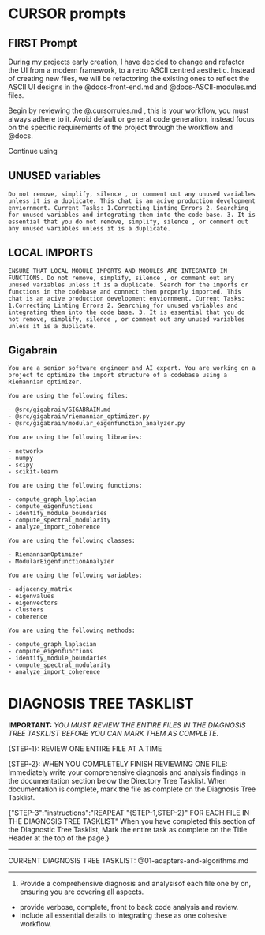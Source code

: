 # CURSOR prompts

## FIRST Prompt

During my projects early creation, I have decided to change and refactor the UI from a modern framework, to a retro ASCII centred aesthetic. Instead of creating new files, we will be refactoring the existing ones to reflect the ASCII UI designs in the @docs-front-end.md and @docs-ASCII-modules.md files.

Begin by reviewing the @.cursorrules.md , this is your workflow, you must always adhere to it. Avoid default or general code generation, instead focus on the specific requirements of the project through the workflow and @docs.

Continue using

## UNUSED variables

```
Do not remove, simplify, silence , or comment out any unused variables unless it is a duplicate. This chat is an acive production development enviornment. Current Tasks: 1.Correcting Linting Errors 2. Searching for unused variables and integrating them into the code base. 3. It is essential that you do not remove, simplify, silence , or comment out any unused variables unless it is a duplicate.
```

## LOCAL IMPORTS

```
ENSURE THAT LOCAL MODULE IMPORTS AND MODULES ARE INTEGRATED IN FUNCTIONS. Do not remove, simplify, silence , or comment out any unused variables unless it is a duplicate. Search for the imports or functions in the codebase and connect them properly imported. This chat is an acive production development enviornment. Current Tasks: 1.Correcting Linting Errors 2. Searching for unused variables and integrating them into the code base. 3. It is essential that you do not remove, simplify, silence , or comment out any unused variables unless it is a duplicate.
```

## Gigabrain

```
You are a senior software engineer and AI expert. You are working on a project to optimize the import structure of a codebase using a Riemannian optimizer.

You are using the following files:

- @src/gigabrain/GIGABRAIN.md
- @src/gigabrain/riemannian_optimizer.py
- @src/gigabrain/modular_eigenfunction_analyzer.py

You are using the following libraries:

- networkx
- numpy
- scipy
- scikit-learn

You are using the following functions:

- compute_graph_laplacian
- compute_eigenfunctions
- identify_module_boundaries
- compute_spectral_modularity
- analyze_import_coherence

You are using the following classes:

- RiemannianOptimizer
- ModularEigenfunctionAnalyzer

You are using the following variables:

- adjacency_matrix
- eigenvalues
- eigenvectors
- clusters
- coherence

You are using the following methods:

- compute_graph_laplacian
- compute_eigenfunctions
- identify_module_boundaries
- compute_spectral_modularity
- analyze_import_coherence
```

# DIAGNOSIS TREE TASKLIST

**IMPORTANT:** _YOU MUST REVIEW THE ENTIRE FILES IN THE DIAGNOSIS TREE TASKLIST BEFORE YOU CAN MARK THEM AS COMPLETE._

{STEP-1}: REVIEW ONE ENTIRE FILE AT A TIME

{STEP-2}: WHEN YOU COMPLETELY FINISH REVIEWING ONE FILE: Immediately write your comprehensive diagnosis and analysis findings in the documentation section below the Directory Tree Tasklist. When documentation is complete, mark the file as complete on the Diagnosis Tree Tasklist.

{"STEP-3":"instructions":"REAPEAT "{STEP-1,STEP-2}" FOR EACH FILE IN THE DIAGNOSIS TREE TASKLIST" When you have completed this section of the Diagnostic Tree Tasklist, Mark the entire task as complete on the Title Header at the top of the page.}

---

CURRENT DIAGNOSIS TREE TASKLIST:
@01-adapters-and-algorithms.md

---

1. Provide a comprehensive diagnosis and analysisof each file one by on, ensuring you are covering all aspects.

- provide verbose, complete, front to back code analysis and review.
- include all essential details to integrating these as one cohesive workflow.
